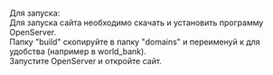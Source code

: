 Для запуска:<br> 
Для запуска сайта необходимо скачать и установить программу OpenServer.<br>
Папку "build" скопируйте в папку "domains"  и переименуй к для удобства (например в world_bank).<br>
Запустите OpenServer и откройте сайт.
